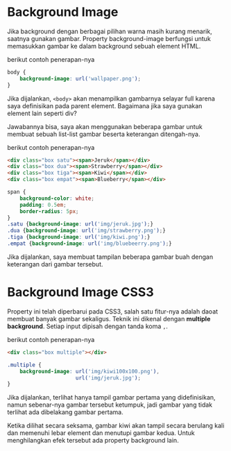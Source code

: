 # Background Image

Jika background dengan berbagai pilihan warna masih kurang menarik, saatnya gunakan gambar. Property background-image berfungsi untuk memasukkan gambar ke dalam background sebuah element HTML.

berikut contoh penerapan-nya

```css
body {
    background-image: url('wallpaper.png');
}
```

Jika dijalankan, `<body>` akan menampilkan gambarnya selayar full karena saya definisikan pada parent element. Bagaimana jika saya gunakan element lain seperti div?

Jawabannya bisa, saya akan menggunakan beberapa gambar untuk membuat sebuah list-list gambar beserta keterangan ditengah-nya.

berikut contoh penerapan-nya

```html
<div class="box satu"><span>Jeruk</span></div>
<div class="box dua"><span>Strawberry</span></div>
<div class="box tiga"><span>Kiwi</span></div>
<div class="box empat"><span>Blueberry</span></div>
```

```css
span {
    background-color: white;
    padding: 0.5em;
    border-radius: 5px;
}
.satu {background-image: url('img/jeruk.jpg');}
.dua {background-image: url('img/strawberry.png');}
.tiga {background-image: url('img/kiwi.png');}
.empat {background-image: url('img/bluebeerry.png');}
```

Jika dijalankan, saya membuat tampilan beberapa gambar buah dengan keterangan dari gambar tersebut.

# Background Image CSS3

Property ini telah diperbarui pada CSS3, salah satu fitur-nya adalah daoat membuat banyak gambar sekaligus. Teknik ini dikenal dengan **multiple background**. Setiap input dipisah dengan tanda koma `,`.

berikut contoh penerapan-nya

```html
<div class="box multiple"></div>
```

```css
.multiple {
    background-image: url('img/kiwi100x100.png'),
                      url('img/jeruk.jpg');
}
```

Jika dijalankan, terlihat hanya tampil gambar pertama yang didefinisikan, namun sebenar-nya gambar tersebut ketumpuk, jadi gambar yang tidak terlihat ada dibelakang gambar pertama.

Ketika dilihat secara seksama, gambar kiwi akan tampil secara berulang kali dan memenuhi lebar element dan menutupi gambar kedua. Untuk menghilangkan efek tersebut ada property background lain.

